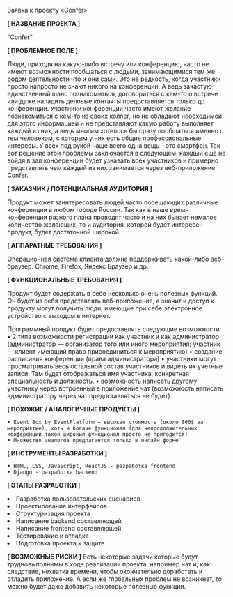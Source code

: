 Заявка к проекту «Confer»

**[ НАЗВАНИЕ ПРОЕКТА ]**

“Confer”

**[ ПРОБЛЕМНОЕ ПОЛЕ ]**

Люди, приходя на какую-либо встречу или конференцию, часто не имеют возможности пообщаться с людьми, занимающимися тем же родом деятельности что и они сами. Это не редкость, когда участники просто напросто не знают никого на конференции. А ведь зачастую единственный шанс познакомиться,  договориться с кем-то о встрече или даже наладить деловые контакты предоставляется только до конференции. Участники конференции часто имеют желание познакомиться с кем-то из своих коллег, но не обладают необходимой для этого информацией и не представляют какую работу выполняет каждый из них, а ведь многим хотелось бы сразу пообщаться именно с тем человеком, с которым у них есть общие профессиональные интересы. У всех под рукой чаще всего одна вещь - это смартфон. Так вот решение этой проблемы заключается в следующем: каждый еще не войдя в зал конференции будет узнавать всех участников и примерно представлять чем каждый из них занимается через веб-приложение Confer.

**[ ЗАКАЗЧИК / ПОТЕНЦИАЛЬНАЯ АУДИТОРИЯ ]**

Продукт может заинтересовать людей часто посещающих различные конференции в любом городе России. Так как в наше время конференции разного плана проводят часто и на них бывает немалое количество желающих, то и аудитория, которой будет интересен продукт, будет достаточной широкой.

**[ АППАРАТНЫЕ ТРЕБОВАНИЯ ]**

Операционная система клиента должна поддерживать какой-либо веб-браузер: Chrome, Firefox, Яндекс Браузер и др.

**[ ФУНКЦИОНАЛЬНЫЕ ТРЕБОВАНИЯ ]**

Продукт будет содержать в себе несколько очень полезных функций. Он будет из себя представлять веб-приложение, а значит и доступ к продукту могут получить люди, имеющие при себе электронное устройство с выходом в интернет.

Программный продукт будет предоставлять следующие возможности:
    • 2 типа возможности регистрации как участник и как администратор (администратор — организатор того или иного мероприятия; участник — клиент имеющий право присоединиться к мероприятию)
    • создание расписания конференции (права администратора)
    • участники могут просматривать весь остальной состав участников и видеть их учетные записи. Там будет отображаться имя участника, конкретная специальность и должность.
    • возможность написать другому участнику через встроенный в приложение чат (возможность написать администратору через чат предоставляться не будет)

**[ ПОХОЖИЕ / АНАЛОГИЧНЫЕ ПРОДУКТЫ ]**

    • Event Box by EventPlatform – высокая стоимость (около 800$ за мероприятие), хоть и богаче функционал (для непродолжительных конференций такой широкий функционал просто не пригодится)
    • Множество аналогов предлагается только в онлайн форме

**[ ИНСТРУМЕНТЫ РАЗРАБОТКИ ]**

    • HTML, CSS, JavaScript, ReactJS - разработка frontend
    • Django - разработка backend

**[ ЭТАПЫ РАЗРАБОТКИ ]**
    <li>Разработка пользовательских сценариев
    <li>Проектирование интерфейсов
    <li>Структуризация проекта
    <li>Написание backend составляющей
    <li>Написание frontend составляющей
    <li>Тестирование и отладка
    <li>Подготовка проекта к защите

**[ ВОЗМОЖНЫЕ РИСКИ ]**
Есть некоторые задачи которые будут трудновыполнимы в ходе реализации проекта, например чат и, как следствие, нехватка времени, чтобы окончательно доработать и отладить приложение. А если же глобальных проблем не возникнет, то можно будет даже добавить некоторые полезные функции.
